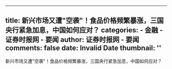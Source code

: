 
---
title: 新兴市场又遭"空袭"！食品价格频繁暴涨，三国央行紧急加息，中国如何应对？
categories: 
    - 金融
    - 证券时报网 - 要闻
author: 证券时报网 - 要闻
comments: false
date: Invalid Date
thumbnail: ''
---

<div>   
新兴市场又遭"空袭"！食品价格频繁暴涨，三国央行紧急加息，中国如何应对？  
</div>
            